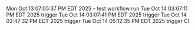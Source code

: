 Mon Oct 13 07:05:37 PM EDT 2025 – test workflow run
Tue Oct 14 03:07:11 PM EDT 2025 trigger
Tue Oct 14 03:07:41 PM EDT 2025 trigger
Tue Oct 14 03:47:32 PM EDT 2025 trigger
Tue Oct 14 05:12:35 PM EDT 2025 trigger CI
